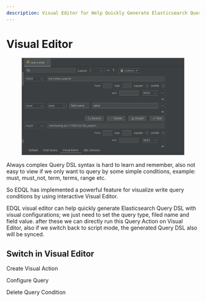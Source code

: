 ```yaml
---
description: Visual Editor for Help Quickly Generate Elasticsearch Query DSL in EDQL
---
```


# Visual Editor

<figure><img src="../.gitbook/assets/image (2) (1).png" alt=""><figcaption></figcaption></figure>

Always complex Query DSL syntax is hard to learn and remember, also not easy to view if we only want to query by some simple conditions, example: must, must\_not, term, terms, range etc.

So EDQL has implemented a powerful feature for visualize write query conditions by using interactive Visual Editor.

EDQL visual editor can help quickly generate Elasticsearch Query DSL with visual configurations; we just need to set the query type, filed name and field value. after these we can directly run this Query Action on Visual Editor, also if we switch back to script mode, the generated Query DSL also will be synced.

## Switch in Visual Editor

Create Visual Action

Configure Query

Delete Query Condition

